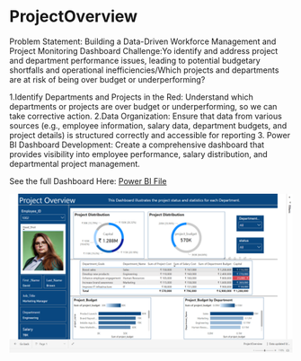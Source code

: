 # ProjectOverview
Problem Statement: Building a Data-Driven Workforce Management and Project Monitoring Dashboard
Challenge:Yo identify and address project and department performance issues, 
leading to potential budgetary shortfalls and operational inefficiencies/Which projects and departments are at risk of being over budget or underperforming?

1.Identify Departments and Projects in the Red: Understand which departments or projects are over budget or underperforming, so we can take corrective action.
2.Data Organization: Ensure that data from various sources (e.g., employee information, salary data, department budgets, and project details) is structured correctly and accessible for reporting
3. Power BI Dashboard Development: Create a comprehensive dashboard that provides visibility into employee performance, salary distribution, and departmental project management. 

See the full Dashboard Here: [Power BI File](https://app.powerbi.com/links/p_jGy8ZNDS?ctid=fcf88a03-5fad-4fee-a29b-004f34d4e9d8&pbi_source=linkShare)

![Project Overview](ProjectOverview.png)
